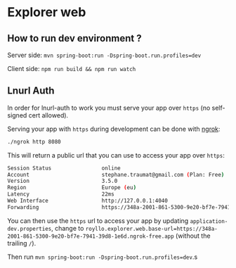 # Explorer web

## How to run dev environment ?

Server side:
`mvn spring-boot:run -Dspring-boot.run.profiles=dev`

Client side:
`npm run build && npm run watch`

## Lnurl Auth

In order for lnurl-auth to work you must serve your app over `https` (no self-signed cert allowed).

Serving your app with `https` during development can be done with [ngrok](https://ngrok.com/):

```bash
./ngrok http 8080
```

This will return a public url that you can use to access your app over `https`:

```bash
Session Status                online                                                                                                                                                                        
Account                       stephane.traumat@gmail.com (Plan: Free)                                                                                                                                       
Version                       3.5.0                                                                                                                                                                         
Region                        Europe (eu)                                                                                                                                                                   
Latency                       22ms                                                                                                                                                                          
Web Interface                 http://127.0.0.1:4040                                                                                                                                                         
Forwarding                    https://348a-2001-861-5300-9e20-bf7e-7941-39d8-1e6d.ngrok-free.app -> http://localhost:8080
```

You can then use the `https` url to access your app by updating `application-dev.properties`, change
to `royllo.explorer.web.base-url=https://348a-2001-861-5300-9e20-bf7e-7941-39d8-1e6d.ngrok-free.app` (without the
trailing `/`).

Then run `mvn spring-boot:run -Dspring-boot.run.profiles=dev`.s